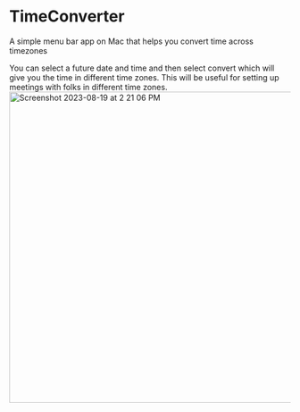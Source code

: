 # TimeConverter
A simple menu bar app on Mac that helps you convert time across timezones

You can select a future date and time and then select convert which will give you the time in different time zones. This will be useful for setting up meetings with folks in different time zones.
<img width="557" alt="Screenshot 2023-08-19 at 2 21 06 PM" src="https://github.com/subinrevi/TimeConverter/assets/8567369/23b3d4ed-bede-428e-a7ea-62a91260e84c">
